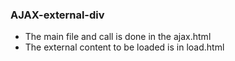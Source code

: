 ### AJAX-external-div

* The main file and call is done in the ajax.html
* The external content to be loaded is in load.html